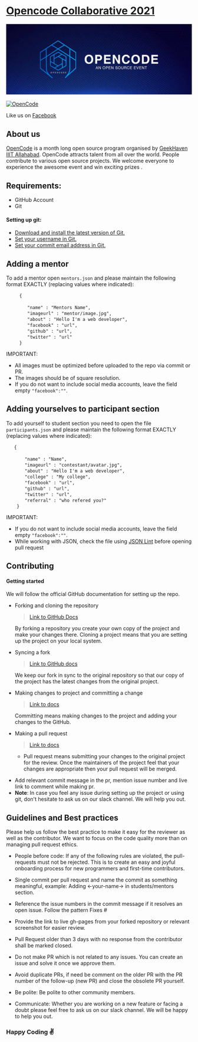 # [Opencode Collaborative 2021](https://opencodeiiita.github.io/)

![Opencode](https://github.com/opencodeiiita/Opencode-Collaborative-19/raw/master/assets/img/opencode-banner.jpg)

[![OpenCode](https://img.shields.io/badge/Open-Code-ff6a00.svg?style=flat-square)](https://opencodeiiita.github.io)

Like us on [Facebook](https://www.facebook.com/opencodeiiita/)

## About us

[OpenCode](https://opencodeiiita.github.io/) is a month long open source program organised by [GeekHaven IIIT Allahabad](https://geekhaven.iiita.ac.in). OpenCode attracts talent from all over the world. People contribute to various open source projects. We welcome everyone to experience the awesome event and win exciting prizes .

## Requirements:

- GitHub Account
- Git

#### Setting up git:

- [Download and install the latest version of Git.](https://git-scm.com/downloads)
- [Set your username in Git.](https://help.github.com/articles/setting-your-username-in-git)
- [Set your commit email address in Git.](https://help.github.com/articles/setting-your-commit-email-address-in-git)

## Adding a mentor

To add a mentor open `mentors.json` and please maintain the following format EXACTLY (replacing values where indicated):
```
     {

        "name" : "Mentors Name",
        "imageurl" : "mentor/image.jpg",
        "about" : "Hello I'm a web developer",
        "facebook" : "url",
        "github" : "url",
        "twitter" : "url"
     }
```

IMPORTANT:

- All images must be optimized before uploaded to the repo via commit or PR.
- The images should be of square resolution.
- If you do not want to include social media accounts, leave the field empty `"facebook":""`.

## Adding yourselves to participant section

To add yourself to student section you need to open the file `participants.json` and please maintain the following format EXACTLY (replacing values where indicated):

 ```
    {

        "name" : "Name",
        "imageurl" : "contestant/avatar.jpg",
        "about" : "Hello I'm a web developer",
        "college" : "My college",
        "facebook" : "url",
        "github" : "url",
        "twitter" : "url",
        "referral" : "who refered you?"
     }
```
IMPORTANT:

- If you do not want to include social media accounts, leave the field empty `"facebook":""`.
- While working with JSON, check the file using [JSON Lint](https://jsonlint.com/) before opening pull request

## Contributing

#### Getting started

We will follow the official GitHub documentation for setting up the repo.

- Forking and cloning the repository

  > [Link to GitHub Docs](https://help.github.com/articles/fork-a-repo/#step-2-create-a-local-clone-of-your-fork)

  By forking a repository you create your own copy of the project and make your changes there. Cloning a project means that you are setting up the project on your local system.

- Syncing a fork

  > [Link to GitHub docs](https://help.github.com/articles/syncing-a-fork/)

  We keep our fork in sync to the original repository so that our copy of the project has the latest changes from the original project.

- Making changes to project and committing a change

  > [Link to docs](https://dont-be-afraid-to-commit.readthedocs.io/en/latest/git/commandlinegit.html#commit-your-changes)

  Committing means making changes to the project and adding your changes to the GitHub.

- Making a pull request

  > [Link to docs](https://help.github.com/articles/about-pull-requests/)

  - Pull request means submitting your changes to the original project for the review. Once the maintainers of the project feel that your changes are appropriate then your pull request will be merged.

* Add relevant commit message in the pr, mention issue number and live link to comment while making pr.
* **Note**: In case you feel any issue during setting up the project or using git, don't hesitate to ask us on our slack channel. We will help you out.

## Guidelines and Best practices

Please help us follow the best practice to make it easy for the reviewer as well as the contributor. We want to focus on the code quality more than on managing pull request ethics.

- People before code: If any of the following rules are violated, the pull-requests must not be rejected. This is to create an easy and joyful onboarding process for new programmers and first-time contributors.

- Single commit per pull request and name the commit as something meaningful, example: Adding <-your-name-> in students/mentors section.

- Reference the issue numbers in the commit message if it resolves an open issue. Follow the pattern Fixes #<issue number> <commit message>

- Provide the link to live gh-pages from your forked repository or relevant screenshot for easier review.

- Pull Request older than 3 days with no response from the contributor shall be marked closed.

- Do not make PR which is not related to any issues. You can create an issue and solve it once we approve them.

- Avoid duplicate PRs, if need be comment on the older PR with the PR number of the follow-up (new PR) and close the obsolete PR yourself.

- Be polite: Be polite to other community members.

- Communicate: Whether you are working on a new feature or facing a doubt please feel free to ask us on our slack channel. We will be happy to help you out.

### Happy Coding :v:
